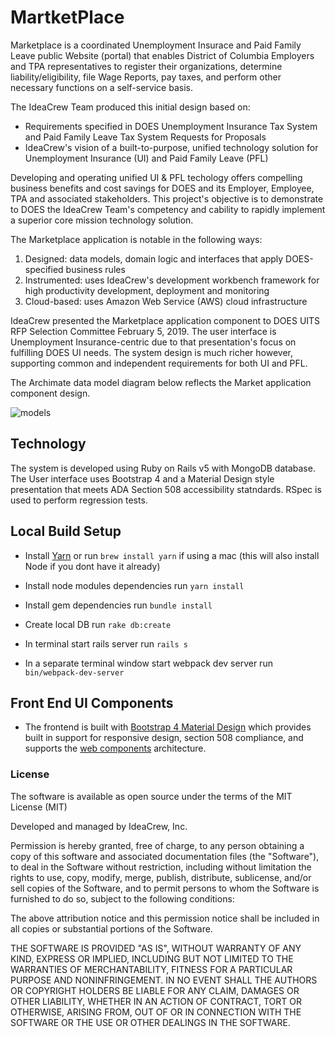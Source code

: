 # MartketPlace

Marketplace is a coordinated Unemployment Insurace and Paid Family Leave public Website (portal) that enables District of Columbia Employers and TPA representatives to register their organizations, determine liability/eligibility, file Wage Reports, pay taxes, and perform other necessary functions on a self-service basis.

The IdeaCrew Team produced this initial design based on:

* Requirements specified in DOES Unemployment Insurance Tax System and Paid Family Leave Tax System Requests for Proposals
* IdeaCrew's vision of a built-to-purpose, unified technology solution for Unemployment Insurance (UI) and Paid Family Leave (PFL)

Developing and operating unified UI & PFL techology offers compelling business benefits and cost savings for DOES and its Employer, Employee, TPA and associated stakeholders.  This project's objective is to demonstrate to DOES the IdeaCrew Team's competency and cability to rapidly implement a superior core mission technology solution.  

The Marketplace application is notable in the following ways:

1. Designed: data models, domain logic and interfaces that apply DOES-specified business rules
1. Instrumented: uses IdeaCrew's development workbench framework for high productivity development, deployment and monitoring
1. Cloud-based: uses Amazon Web Service (AWS) cloud infrastructure 

IdeaCrew presented the Marketplace application component to DOES UITS RFP Selection Committee February 5, 2019.  The user interface is Unemployment Insurance-centric due to that presentation's focus on fulfilling DOES UI needs.  The system design is much richer however, supporting common and independent requirements for both UI and PFL.

The Archimate data model diagram below reflects the Market application component design.

![models](https://d33pe1gs12zopv.cloudfront.net/models.png)

## Technology

The system is developed using Ruby on Rails v5 with MongoDB database.  The User interface uses Bootstrap 4 and a Material Design style presentation that meets ADA Section 508 accessibility statndards.  RSpec is used to perform regression tests.


## Local Build Setup

* Install [Yarn](https://yarnpkg.com/en/) or run `brew install yarn` if using a mac (this will also install Node if you dont have it already)

* Install node modules dependencies run `yarn install`

* Install gem dependencies run `bundle install`

* Create local DB run `rake db:create`

* In terminal start rails server run `rails s`

* In a separate terminal window start webpack dev server run `bin/webpack-dev-server`

## Front End UI Components

* The frontend is built with [Bootstrap 4 Material Design](https://fezvrasta.github.io/bootstrap-material-design/docs/4.0/getting-started/introduction/) which provides built in support for responsive design, section 508 compliance, and supports the [web components](https://en.wikipedia.org/wiki/Web_Components) architecture.

### License

The software is available as open source under the terms of the MIT License (MIT)

Developed and managed by IdeaCrew, Inc.

Permission is hereby granted, free of charge, to any person obtaining a copy
of this software and associated documentation files (the "Software"), to deal
in the Software without restriction, including without limitation the rights
to use, copy, modify, merge, publish, distribute, sublicense, and/or sell
copies of the Software, and to permit persons to whom the Software is
furnished to do so, subject to the following conditions:

The above attribution notice and this permission notice shall be included in
all copies or substantial portions of the Software.

THE SOFTWARE IS PROVIDED "AS IS", WITHOUT WARRANTY OF ANY KIND, EXPRESS OR
IMPLIED, INCLUDING BUT NOT LIMITED TO THE WARRANTIES OF MERCHANTABILITY,
FITNESS FOR A PARTICULAR PURPOSE AND NONINFRINGEMENT. IN NO EVENT SHALL THE
AUTHORS OR COPYRIGHT HOLDERS BE LIABLE FOR ANY CLAIM, DAMAGES OR OTHER
LIABILITY, WHETHER IN AN ACTION OF CONTRACT, TORT OR OTHERWISE, ARISING FROM,
OUT OF OR IN CONNECTION WITH THE SOFTWARE OR THE USE OR OTHER DEALINGS IN
THE SOFTWARE.
